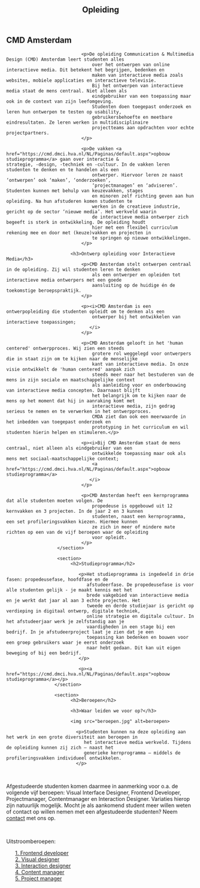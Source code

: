 <!DOCTYPE html>
<html lang="en">
    <head>
        <meta charset="UTF-8">
        <title>CMD</title>
    </head>
        <body>
            <article>
                 <header>
                    <h1>Opleiding</h1>
                 </header>
                        <section>
                            <h2>CMD Amsterdam</h2>

                                <p>De opleiding Communication & Multimedia Design (CMD) Amsterdam leert studenten alles
                                    over het ontwerpen van online interactieve media. Dit betekent het begrijpen, bedenken en
                                    maken van interactieve media zoals websites, mobiele applicaties en interactieve televisie.
                                    Bij het ontwerpen van interactieve media staat de mens centraal. Niet alleen als
                                    eindgebruiker van een toepassing maar ook in de context van zijn leefomgeving.
                                    Studenten doen toegepast onderzoek en leren hun ontwerpen te testen op usability,
                                    gebruikersbehoefte en meetbare eindresultaten. Ze leren werken in multidisciplinaire
                                    projectteams aan opdrachten voor echte projectpartners.
                                </p>

                                <p>De vakken <a href="https://cmd.dmci.hva.nl/NL/Paginas/default.aspx">opbouw studieprogramma</a> gaan over interactie &                                                 strategie, -design, -techniek en -cultuur. In de vakken leren studenten te denken en te handelen als een
                                    ontwerper. Hiervoor leren ze naast ‘ontwerpen’ ook ‘maken’, ‘onderzoeken’,
                                    ‘projectmanagen’ en ‘adviseren’. Studenten kunnen met behulp van keuzevakken, stages
                                    en minoren zelf richting geven aan hun opleiding. Na hun afstuderen komen studenten te
                                    werken in de creatieve industrie, gericht op de sector ‘nieuwe media’. Het werkveld waarin
                                    de interactieve media ontwerper zich begeeft is sterk in ontwikkeling. De opleiding houdt
                                    hier met een flexibel curriculum rekening mee en door met (keuze)vakken en projecten in
                                    te springen op nieuwe ontwikkelingen.
                                </p>

                            <h3>Ontwerp opleiding voor Interactieve Media</h3>
                                <p>CMD Amsterdam stelt ontwerpen centraal in de opleiding. Zij wil studenten leren te denken
                                    als een ontwerper en opleiden tot interactieve media ontwerpers met een goede
                                    aansluiting op de huidige én de toekomstige beroepspraktijk.
                                </p>

                                <p><i>CMD Amsterdam is een ontwerpopleiding die studenten opleidt om te denken als een
                                    ontwerper bij het ontwikkelen van interactieve toepassingen;
                                   </i>
                                </p>

                                <p>CMD Amsterdam gelooft in het 'human centered' ontwerpproces. Wij zien een steeds
                                    grotere rol weggelegd voor ontwerpers die in staat zijn om te kijken naar de menselijke
                                    kant van interactieve media. In onze visie ontwikkelt de 'human centered' aanpak zich
                                    steeds meer naar het bestuderen van de mens in zijn sociale en maatschappelijke context
                                    als aanleiding voor en onderbouwing van interactieve media concepten. Daarnaast blijft
                                    het belangrijk om te kijken naar de mens op het moment dat hij in aanraking komt met
                                    interactieve media, zijn gedrag serieus te nemen en te verwerken in het ontwerpproces.
                                    CMDA ziet dan ook een meerwaarde in het inbedden van toegepast onderzoek en
                                    prototyping in het curriculum en wil studenten hierin helpen en stimuleren.</p>

                                <p><i>Bij CMD Amsterdam staat de mens centraal, niet alleen als eindgebruiker van een
                                    ontwikkelde toepassing maar ook als mens met sociaal-maatschappelijke context;
                                    <a href="https://cmd.dmci.hva.nl/NL/Paginas/default.aspx">opbouw studieprogramma</a>
                                   </i>
                                </p>

                                <p>CMD Amsterdam heeft een kernprogramma dat alle studenten moeten volgen. De
                                    propedeuse is opgebouwd uit 12 kernvakken en 3 projecten. In de jaar 2 en 3 kunnen
                                    studenten, naast een kernprogramma, een set profileringsvakken kiezen. Hiermee kunnen
                                    ze zich in meer of mindere mate richten op een van de vijf beroepen waar de opleiding
                                    voor opleidt.
                                </p>
                       </section>

                       <section>
                            <h2>Studieprogramma</h2>

                               <p>Het studieprogramma is ingedeeld in drie fasen: propedeusefase, hoofdfase en de
                                  afstudeerfase. De propedeusefase is voor alle studenten gelijk - je maakt kennis met het
                                  brede vakgebied van interactieve media en je werkt dat jaar al aan 3 echte projecten. Het
                                  tweede en derde studiejaar is gericht op verdieping in digitaal ontwerp, digitale techniek,
                                  online strategie en digitale cultuur. In het afstudeerjaar werk je zelfstandig aan je
                                  vaardigheden in een stage bij een bedrijf. In je afstudeerproject laat je zien dat je een
                                  toepassing kan bedenken en bouwen voor een groep gebruikers waar je eerst onderzoek
                                  naar hebt gedaan. Dit kan uit eigen beweging of bij een bedrijf.
                               </p>

                               <p><a href="https://cmd.dmci.hva.nl/NL/Paginas/default.aspx">opbouw studieprogramma</a></p>
                      </section>

                      <section>
                            <h2>Beroepen</h2>

                            <h3>Waar leiden we voor op?</h3>

                            <img src="beroepen.jpg" alt=beroepen>

                              <p>Studenten kunnen na deze opleiding aan het werk in een grote diversiteit aan beroepen in
                                 het interactieve media werkveld. Tijdens de opleiding kunnen zij zich – naast het
                                 generieke kernprogramma – middels de profileringsvakken individueel ontwikkelen.
                              </p>
 
                              <p>Afgestudeerde studenten komen daarmee in aanmerking voor o.a. de volgende vijf
                                 beroepen: Visual Interface Designer, Frontend Developer, Projectmanager,
                                 Contentmanager en Interaction Designer. Variaties hierop zijn natuurlijk mogelijk.
                                 Mocht je als aankomend student meer willen weten of contact op willen nemen met een
                                 afgestudeerde studenten? Neem <a href="mailto:info-cmd@hva.nl">contact</a> met ons op.
                              </p>
 
                              <p>Uitstroomberoepen:</p>
                                    <ul style="list-style-type:none">
                                       <li><a href="https://cmd.dmci.hva.nl/NL/Paginas/default.aspx">1. Frontend developer</a></li>
                                       <li><a href="https://cmd.dmci.hva.nl/NL/Paginas/default.aspx">2. Visual designer</a></li>
                                       <li><a href="https://cmd.dmci.hva.nl/NL/Paginas/default.aspx">3. Interaction designer</a></li>
                                       <li><a href="https://cmd.dmci.hva.nl/NL/Paginas/default.aspx">4. Content manager</a></li>
                                       <li><a href="https://cmd.dmci.hva.nl/NL/Paginas/default.aspx">5. Project manager</a></li>
                                    </ul>
                      </section>
        </article>
    </body>
</html>

